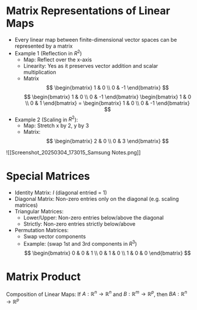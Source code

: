 # Matrix Representations of Linear Maps
- Every linear map between finite-dimensional vector spaces can be represented by a matrix
- Example 1 (Reflection in $R^{2}$)
	- Map: Reflect over the x-axis
	- Linearity: Yes as it preserves vector addition and scalar multiplication
	- Matrix
$$
\begin{bmatrix}
1 & 0 \\
0 & -1
\end{bmatrix}
$$
$$
\begin{bmatrix}
1 & 0 \\
0 & -1
\end{bmatrix}
\begin{bmatrix}
1 & 0 \\
0 & 1
\end{bmatrix}
=
\begin{bmatrix}
1 & 0 \\
0 & -1
\end{bmatrix}
$$
- Example 2 (Scaling in $R^{2}$):
	- Map: Stretch x by 2, y by 3
	- Matrix:
$$
\begin{bmatrix}
2 & 0 \\
0 & 3
\end{bmatrix}
$$

![[Screenshot_20250304_173015_Samsung Notes.png]]
# Special Matrices
- Identity Matrix: $I$ (diagonal entried = 1)
- Diagonal Matrix: Non-zero entries only on the diagonal (e.g. scaling matrices)
- Triangular Matrices:
	- Lower/Upper: Non-zero entries below/above the diagonal
	- Strictly: Non-zero entries strictly below/above
- Permutation Matrices:
	- Swap vector components
	- Example: (swap 1st and 3rd components in $R^{3}$)
$$
\begin{bmatrix}
0 & 0 & 1 \\
0 & 1 & 0 \\
1 & 0 & 0
\end{bmatrix}
$$
# Matrix Product
Composition of Linear Maps: If $A:\mathbb{R}^{n}\to\mathbb{R}^{n}$ and $B:\mathbb{R}^{m}\to\mathbb{R}^{p}$, then $BA: \mathbb{R}^{n}\to\mathbb{R}^{p}$



